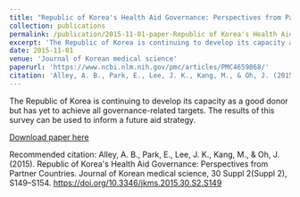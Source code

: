 ```yaml
---
title: "Republic of Korea's Health Aid Governance: Perspectives from Partner Countries"
collection: publications
permalink: /publication/2015-11-01-paper-Republic of Korea's Health Aid Governance
excerpt: 'The Republic of Korea is continuing to develop its capacity as a good donor but has yet to achieve all governance-related targets. The results of this survey can be used to inform a future aid strategy.'
date: 2015-11-01
venue: 'Journal of Korean medical science'
paperurl: 'https://www.ncbi.nlm.nih.gov/pmc/articles/PMC4659868/'
citation: 'Alley, A. B., Park, E., Lee, J. K., Kang, M., & Oh, J. (2015). Republic of Korea's Health Aid Governance: Perspectives from Partner Countries. Journal of Korean medical science, 30 Suppl 2(Suppl 2), S149–S154.'
---
```

The Republic of Korea is continuing to develop its capacity as a good donor but has yet to achieve all governance-related targets. The results of this survey can be used to inform a future aid strategy.

[Download paper here](https://www.ncbi.nlm.nih.gov/pmc/articles/PMC4659868/pdf/jkms-30-S149.pdf)

Recommended citation: Alley, A. B., Park, E., Lee, J. K., Kang, M., & Oh, J. (2015). Republic of Korea's Health Aid Governance: Perspectives from Partner Countries. Journal of Korean medical science, 30 Suppl 2(Suppl 2), S149–S154. https://doi.org/10.3346/jkms.2015.30.S2.S149
